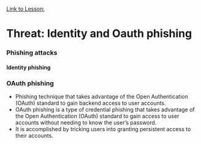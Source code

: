[Link to Lesson:](https://www.cloudskillsboost.google/paths/15/course_templates/87/video/450312) <!--Increment the end number by 1 for the duration of each numbered section!-->

# Threat: Identity and Oauth phishing

### Phishing attacks
#### Identity phishing

### OAuth phishing
- Phishing technique that takes advantage of the Open Authentication (OAuth) standard to gain backend access to user accounts.
- OAuth phishing is a type of credential phishing that takes advantage of the Open Authentication (OAuth) standard to gain access to user accounts without needing to know the user’s password.
- It is accomplished by tricking users into granting persistent access to their accounts.

